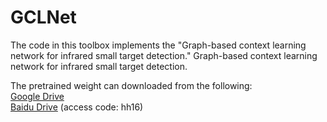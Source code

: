 # GCLNet
The code in this toolbox implements the "Graph-based context learning network for infrared small target detection." Graph-based context learning network for infrared small target detection.

The pretrained weight can downloaded from the following:  
[Google Drive](https://drive.google.com/drive/folders/1U9y5lHmdOv5NFnhCnI36uBHRniPeaLP1?usp=sharing)  
[Baidu Drive](https://pan.baidu.com/s/1P10lvyztFD6r5k5k7iOBvw) (access code: hh16)

